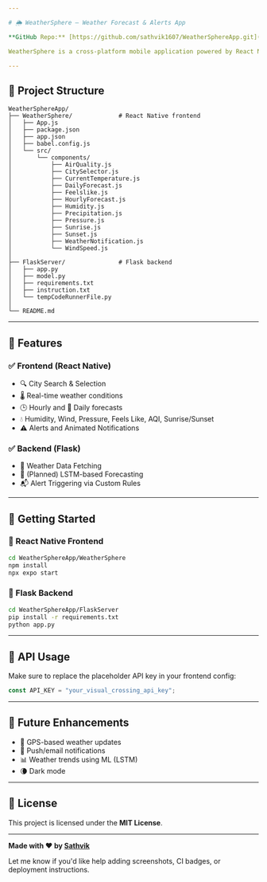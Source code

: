 ```yaml
---

# 🌦️ WeatherSphere – Weather Forecast & Alerts App

**GitHub Repo:** [https://github.com/sathvik1607/WeatherSphereApp.git](https://github.com/sathvik1607/WeatherSphereApp.git)

WeatherSphere is a cross-platform mobile application powered by React Native and Flask. It provides real-time weather updates, forecasts, and personalized alerts using the **OpenWeatherMap API**. The backend is built with Flask to support machine learning integration and alert management.

---
```


## 📁 Project Structure

```
WeatherSphereApp/
├── WeatherSphere/             # React Native frontend
│   ├── App.js
│   ├── package.json
│   ├── app.json
│   ├── babel.config.js
│   └── src/
│       └── components/
│           ├── AirQuality.js
│           ├── CitySelector.js
│           ├── CurrentTemperature.js
│           ├── DailyForecast.js
│           ├── Feelslike.js
│           ├── HourlyForecast.js
│           ├── Humidity.js
│           ├── Precipitation.js
│           ├── Pressure.js
│           ├── Sunrise.js
│           ├── Sunset.js
│           ├── WeatherNotification.js
│           └── WindSpeed.js
│
├── FlaskServer/               # Flask backend
│   ├── app.py
│   ├── model.py
│   ├── requirements.txt
│   ├── instruction.txt
│   └── tempCodeRunnerFile.py
│
└── README.md

```

---

## 🚀 Features

### ✅ Frontend (React Native)

* 🔍 City Search & Selection
* 🌡️ Real-time weather conditions
* 🕒 Hourly and 📅 Daily forecasts
* 💧 Humidity, Wind, Pressure, Feels Like, AQI, Sunrise/Sunset
* ⚠️ Alerts and Animated Notifications

### ✅ Backend (Flask)

* 📡 Weather Data Fetching
* 🧠 (Planned) LSTM-based Forecasting
* 📬 Alert Triggering via Custom Rules

---

## 🔧 Getting Started

### 🔹 React Native Frontend

```bash
cd WeatherSphereApp/WeatherSphere
npm install
npx expo start
```

### 🔹 Flask Backend

```bash
cd WeatherSphereApp/FlaskServer
pip install -r requirements.txt
python app.py
```

---

## 🔑 API Usage

Make sure to replace the placeholder API key in your frontend config:

```js
const API_KEY = "your_visual_crossing_api_key";

```

---

## 🔮 Future Enhancements

* 📍 GPS-based weather updates
* 🔔 Push/email notifications
* 📊 Weather trends using ML (LSTM)
* 🌘 Dark mode

---

## 📄 License

This project is licensed under the **MIT License**.

---

**Made with ❤️ by [Sathvik](https://github.com/sathvik1607)**

Let me know if you'd like help adding screenshots, CI badges, or deployment instructions.

